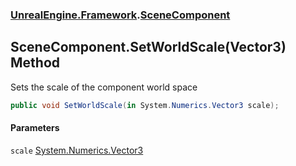 ### [UnrealEngine.Framework](UnrealEngine_Framework.md 'UnrealEngine.Framework').[SceneComponent](SceneComponent.md 'UnrealEngine.Framework.SceneComponent')
## SceneComponent.SetWorldScale(Vector3) Method
Sets the scale of the component world space  
```csharp
public void SetWorldScale(in System.Numerics.Vector3 scale);
```
#### Parameters
<a name='UnrealEngine_Framework_SceneComponent_SetWorldScale(System_Numerics_Vector3)_scale'></a>
`scale` [System.Numerics.Vector3](https://docs.microsoft.com/en-us/dotnet/api/System.Numerics.Vector3 'System.Numerics.Vector3')  
  
